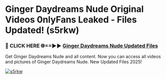 # Ginger Daydreams Nude Original Videos 0nlyFans Leaked - Files Updated! (s5rkw)

<h3>🔴 CLICK HERE 🌐==►► <a href="https://tinyurl.com/yrmya6cz" rel="nofollow">Ginger Daydreams Nude Updated Files</a></h3>

Get Ginger Daydreams Nude and all content. Now you can access all videos and pictures of Ginger Daydreams Nude. New Updated Files 2025!

[![s5rkw](https://i.imgur.com/FMdXYCs.gif)](https://tinyurl.com/yrmya6cz)
